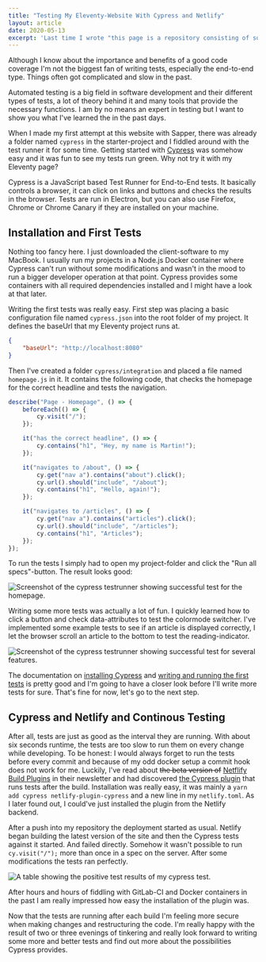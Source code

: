 ```yaml
---
title: "Testing My Eleventy-Website With Cypress and Netlify"
layout: article
date: 2020-05-13
excerpt: 'Last time I wrote "this page is a repository consisting of some thrown-together and latenight-written code". Some tests should ensure that I don''t break to much when I''m, cleaning up the code. Here''s how I created a basic setup that runs my tests before every deployment.'
---
```


Although I know about the importance and benefits of a good code coverage I'm not the biggest fan of writing tests, especially the end-to-end type. Things often got complicated and slow in the past.

Automated testing is a big field in software development and their different types of tests, a lot of theory behind it and many tools that provide the necessary functions. I am by no means an expert in testing but I want to show you what I've learned the in the past days.

When I made my first attempt at this website with Sapper, there was already a folder named `cypress` in the starter-project and I fiddled around with the test runner it for some time. Getting started with <a href="https://www.cypress.io/">Cypress</a> was somehow easy and it was fun to see my tests run green. Why not try it with my Eleventy page?

Cypress is a JavaScript based Test Runner for End-to-End tests. It basically controls a browser, it can click on links and buttons and checks the results in the browser. Tests are run in Electron, but you can also use Firefox, Chrome or Chrome Canary if they are installed on your machine.

## Installation and First Tests

Nothing too fancy here. I just downloaded the client-software to my MacBook. I usually run my projects in a Node.js Docker container where Cypress can't run without some modifications and wasn't in the mood to run a bigger developer operation at that point. Cypress provides some containers with all required dependencies installed and I might have a look at that later.

Writing the first tests was really easy. First step was placing a basic configuration file named `cypress.json` into the root folder of my project. It defines the baseUrl that my Eleventy project runs at.

```json
{
    "baseUrl": "http://localhost:8080"
}
```

Then I've created a folder `cypress/integration` and placed a file named `homepage.js` in it. It contains the following code, that checks the homepage for the correct headline and tests the navigation.

```js
describe("Page - Homepage", () => {
    beforeEach(() => {
        cy.visit("/");
    });

    it("has the correct headline", () => {
        cy.contains("h1", "Hey, my name is Martin!");
    });

    it("navigates to /about", () => {
        cy.get("nav a").contains("about").click();
        cy.url().should("include", "/about");
        cy.contains("h1", "Hello, again!");
    });

    it("navigates to /articles", () => {
        cy.get("nav a").contains("articles").click();
        cy.url().should("include", "/articles");
        cy.contains("h1", "Articles");
    });
});
```

To run the tests I simply had to open my project-folder and click the "Run all specs"-button. The result looks good:

![Screenshot of the cypress testrunner showing successful test for the homepage.](/articles/07-testing-my-eleventy-website-with-cypress-and-netlify/msme-first-tests.png)

Writing some more tests was actually a lot of fun. I quickly learned how to click a button and check data-attributes to test the colormode switcher. I've implemented some example tests to see if an article is displayed correctly, I let the browser scroll an article to the bottom to test the reading-indicator.

![Screenshot of the cypress testrunner showing successful test for several features.](/articles/07-testing-my-eleventy-website-with-cypress-and-netlify/msme-more-tests.png)

The documentation on <a href="https://docs.cypress.io/guides/getting-started/installing-cypress.html">installing Cypress</a> and <a href="https://docs.cypress.io/guides/getting-started/writing-your-first-test.html">writing and running the first tests</a> is pretty good and I'm going to have a closer look before I'll write more tests for sure. That's fine for now, let's go to the next step.

## Cypress and Netlify and Continous Testing

After all, tests are just as good as the interval they are running. With about six seconds runtime, the tests are too slow to run them on every change while developing. To be honest: I would always forget to run the tests before every commit and because of my odd docker setup a commit hook does not work for me. Luckily, I've read about <s>the beta version of</s> <a href="https://www.netlify.com/products/build/plugins/">Netflify Build Plugins</a> in their newsletter and had discovered <a href="https://github.com/cypress-io/netlify-plugin-cypress">the Cypress plugin</a> that runs tests after the build. Installation was really easy, it was mainly a `yarn add cypress netlify-plugin-cypress` and a new line in my `netlify.toml`. As I later found out, I could've just installed the plugin from the Netlify backend.

After a push into my repository the deployment started as usual. Netlify began building the latest version of the site and then the Cypress tests against it started. And failed directly. Somehow it wasn't possible to run `cy.visit("/");` more than once in a spec on the server. After some modifications the tests ran perfectly.

![A table showing the positive test results of my cypress test.](/articles/07-testing-my-eleventy-website-with-cypress-and-netlify/msme-cypress-netlify-complete.jpeg)

After hours and hours of fiddling with GitLab-CI and Docker containers in the past I am really impressed how easy the installation of the plugin was.

Now that the tests are running after each build I'm feeling more secure when making changes and restructuring the code. I'm really happy with the result of two or three evenings of tinkering and really look forward to writing some more and better tests and find out more about the possibilities Cypress provides.

